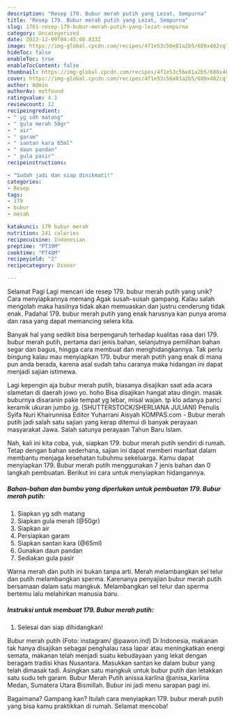 ```yaml
---
description: "Resep 179. Bubur merah putih yang Lezat, Sempurna"
title: "Resep 179. Bubur merah putih yang Lezat, Sempurna"
slug: 1761-resep-179-bubur-merah-putih-yang-lezat-sempurna
category: Uncategorized
date: 2022-12-09T04:45:08.833Z
image: https://img-global.cpcdn.com/recipes/4f1e53c56e81a2b5/680x482cq70/179-bubur-merah-putih-foto-resep-utama.jpg
hideToc: false
enableToc: true
enableTocContent: false
thumbnail: https://img-global.cpcdn.com/recipes/4f1e53c56e81a2b5/680x482cq70/179-bubur-merah-putih-foto-resep-utama.jpg
cover: https://img-global.cpcdn.com/recipes/4f1e53c56e81a2b5/680x482cq70/179-bubur-merah-putih-foto-resep-utama.jpg
author: Admin
authorAv: notfound
ratingvalue: 4.1
reviewcount: 12
recipeingredient:
- " yg sdh matang"
- " gula merah 50gr"
- " air"
- " garam"
- " santan kara 65ml"
- " daun pandan"
- " gula pasir"
recipeinstructions:

- "Sudah jadi dan siap dinikmati!"
categories:
- Resep
tags:
- 179
- bubur
- merah

katakunci: 179 bubur merah 
nutrition: 241 calories
recipecuisine: Indonesian
preptime: "PT39M"
cooktime: "PT48M"
recipeyield: "2"
recipecategory: Dinner

---
```



Selamat Pagi Lagi mencari ide resep 179. bubur merah putih yang unik? Cara menyiapkannya memang Agak susah-susah gampang. Kalau salah mengolah maka hasilnya tidak akan memuaskan dan justru cenderung tidak enak. Padahal 179. bubur merah putih yang enak harusnya kan punya aroma dan rasa yang dapat memancing selera kita.


Banyak hal yang sedikit bisa berpengaruh terhadap kualitas rasa dari 179. bubur merah putih, pertama dari jenis bahan, selanjutnya pemilihan bahan segar dan bagus, hingga cara membuat dan menghidangkannya. Tak perlu bingung kalau mau menyiapkan 179. bubur merah putih yang enak di mana pun anda berada, karena asal sudah tahu caranya maka hidangan ini dapat menjadi sajian istimewa.

Lagi kepengin aja bubur merah putih, biasanya disajikan saat ada acara slametan di daerah jowo yo. hoho Bisa disajikan hangat atau dingin. masak buburnya disaranin pake tempat yg lebar, misal wajan. tp klo adanya panci keramik ukuran jumbo jg. (SHUTTERSTOCK/SHERLIANA JULIANI) Penulis Syifa Nuri Khairunnisa Editor Yuharrani Aisyah KOMPAS.com - Bubur merah putih jadi salah satu sajian yang kerap ditemui di banyak perayaan masyarakat Jawa. Salah satunya perayaan Tahun Baru Islam.


Nah, kali ini kita coba, yuk, siapkan 179. bubur merah putih sendiri di rumah. Tetap dengan bahan sederhana, sajian ini dapat memberi manfaat dalam membantu menjaga kesehatan tubuhmu sekeluarga. Kamu dapat menyiapkan 179. Bubur merah putih menggunakan 7 jenis bahan dan 0 langkah pembuatan. Berikut ini cara untuk menyiapkan hidangannya.

<!--inarticleads1-->

##### Bahan-bahan dan bumbu yang diperlukan untuk pembuatan 179. Bubur merah putih:

1. Siapkan  yg sdh matang
1. Siapkan  gula merah (@50gr)
1. Siapkan  air
1. Persiapkan  garam
1. Siapkan  santan kara (@65ml)
1. Gunakan  daun pandan
1. Sediakan  gula pasir


Warna merah dan putih ini bukan tanpa arti. Merah melambangkan sel telur dan putih melambangkan sperma. Karenanya penyajian bubur merah putih bersamaan dalam satu mangkuk. Melambangkan sel telur dan sperma bertemu lalu melahirkan manusia baru. 

<!--inarticleads2-->

##### Instruksi untuk membuat 179. Bubur merah putih:


1. Selesai dan siap dihidangkan!

Bubur merah putih (Foto: instagram/ @pawon.ind) Di Indonesia, makanan tak hanya disajikan sebagai penghalau rasa lapar atau meningkatkan energi semata, makanan telah menjadi suatu kebudayaan yang lekat dengan beragam tradisi khas Nusantara. Masukkan santan ke dalam bubur yang telah dimasak tadi. Asingkan satu mangkuk untuk bubur putih dan letakkan satu sudu teh garam. Bubur Merah Putih anissa.karlina @anisa_karlina Medan, Sumatera Utara Bismillah. Bubur ini jadi menu sarapan pagi ini. 

Bagaimana? Gampang kan? Itulah cara menyiapkan 179. bubur merah putih yang bisa kamu praktikkan di rumah. Selamat mencoba!
